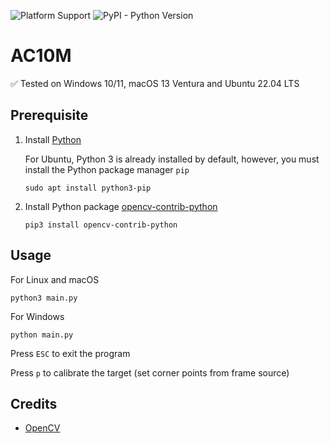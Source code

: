 ![Platform Support](https://img.shields.io/badge/platform-windows%20%7C%20macos%20%7C%20linux-lightgrey)
![PyPI - Python Version](https://img.shields.io/pypi/pyversions/opencv-contrib-python)

# AC10M

:white_check_mark: Tested on Windows 10/11, macOS 13 Ventura and Ubuntu 22.04 LTS

## Prerequisite

1. Install [Python](https://www.python.org/downloads/)

    For Ubuntu, Python 3 is already installed by default, however, you must install the Python package manager `pip`

    ```
    sudo apt install python3-pip
    ```

2. Install Python package [opencv-contrib-python](https://pypi.org/project/opencv-contrib-python/)

    ```
    pip3 install opencv-contrib-python
    ```

## Usage

For Linux and macOS

```
python3 main.py
```

For Windows

```
python main.py
```

Press `ESC` to exit the program

Press `p` to calibrate the target (set corner points from frame source)

## Credits

* [OpenCV](https://opencv.org/)
